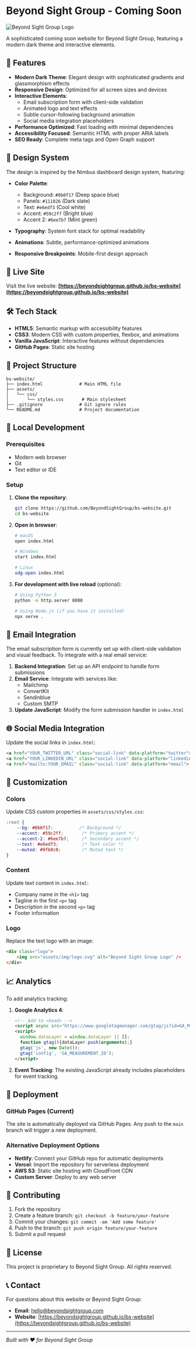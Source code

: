 # Beyond Sight Group - Coming Soon

![Beyond Sight Group Logo](https://img.shields.io/badge/Beyond%20Sight%20Group-Coming%20Soon-blue?style=for-the-badge&logo=data:image/svg+xml;base64,PHN2ZyB3aWR0aD0iMjQiIGhlaWdodD0iMjQiIHZpZXdCb3g9IjAgMCAyNCAyNCIgZmlsbD0ibm9uZSIgeG1sbnM9Imh0dHA6Ly93d3cudzMub3JnLzIwMDAvc3ZnIj4KPHBhdGggZD0iTTEyIDJMMTMuMDkgOC4yNkwyMCA5TDEzLjA5IDE1Ljc0TDEyIDIyTDEwLjkxIDE1Ljc0TDQgOUwxMC45MSA4LjI2TDEyIDJaIiBmaWxsPSJ3aGl0ZSIvPgo8L3N2Zz4K)

A sophisticated coming soon website for Beyond Sight Group, featuring a modern dark theme and interactive elements.

## 🌟 Features

- **Modern Dark Theme**: Elegant design with sophisticated gradients and glassmorphism effects
- **Responsive Design**: Optimized for all screen sizes and devices
- **Interactive Elements**: 
  - Email subscription form with client-side validation
  - Animated logo and text effects
  - Subtle cursor-following background animation
  - Social media integration placeholders
- **Performance Optimized**: Fast loading with minimal dependencies
- **Accessibility Focused**: Semantic HTML with proper ARIA labels
- **SEO Ready**: Complete meta tags and Open Graph support

## 🎨 Design System

The design is inspired by the Nimbus dashboard design system, featuring:

- **Color Palette**:
  - Background: `#0b0f17` (Deep space blue)
  - Panels: `#111826` (Dark slate)
  - Text: `#e6edf3` (Cool white)
  - Accent: `#59c2ff` (Bright blue)
  - Accent 2: `#6ee7b7` (Mint green)

- **Typography**: System font stack for optimal readability
- **Animations**: Subtle, performance-optimized animations
- **Responsive Breakpoints**: Mobile-first design approach

## 🚀 Live Site

Visit the live website: **[https://beyondsightgroup.github.io/bs-website](https://beyondsightgroup.github.io/bs-website)**

## 🛠 Tech Stack

- **HTML5**: Semantic markup with accessibility features
- **CSS3**: Modern CSS with custom properties, flexbox, and animations
- **Vanilla JavaScript**: Interactive features without dependencies
- **GitHub Pages**: Static site hosting

## 📂 Project Structure

```
bs-website/
├── index.html              # Main HTML file
├── assets/
│   └── css/
│       └── styles.css       # Main stylesheet
├── .gitignore              # Git ignore rules
└── README.md               # Project documentation
```

## 🔧 Local Development

### Prerequisites

- Modern web browser
- Git
- Text editor or IDE

### Setup

1. **Clone the repository**:
   ```bash
   git clone https://github.com/BeyondSightGroup/bs-website.git
   cd bs-website
   ```

2. **Open in browser**:
   ```bash
   # macOS
   open index.html
   
   # Windows
   start index.html
   
   # Linux
   xdg-open index.html
   ```

3. **For development with live reload** (optional):
   ```bash
   # Using Python 3
   python -m http.server 8000
   
   # Using Node.js (if you have it installed)
   npx serve .
   ```

## 📧 Email Integration

The email subscription form is currently set up with client-side validation and visual feedback. To integrate with a real email service:

1. **Backend Integration**: Set up an API endpoint to handle form submissions
2. **Email Service**: Integrate with services like:
   - Mailchimp
   - ConvertKit
   - Sendinblue
   - Custom SMTP
3. **Update JavaScript**: Modify the form submission handler in `index.html`

## 🌐 Social Media Integration

Update the social links in `index.html`:

```html
<a href="YOUR_TWITTER_URL" class="social-link" data-platform="twitter">
<a href="YOUR_LINKEDIN_URL" class="social-link" data-platform="linkedin">
<a href="mailto:YOUR_EMAIL" class="social-link" data-platform="email">
```

## 🎯 Customization

### Colors

Update CSS custom properties in `assets/css/styles.css`:

```css
:root {
    --bg: #0b0f17;          /* Background */
    --accent: #59c2ff;       /* Primary accent */
    --accent-2: #6ee7b7;     /* Secondary accent */
    --text: #e6edf3;         /* Text color */
    --muted: #9fb0c0;        /* Muted text */
}
```

### Content

Update text content in `index.html`:

- Company name in the `<h1>` tag
- Tagline in the first `<p>` tag  
- Description in the second `<p>` tag
- Footer information

### Logo

Replace the text logo with an image:

```html
<div class="logo">
    <img src="assets/img/logo.svg" alt="Beyond Sight Group Logo" />
</div>
```

## 📈 Analytics

To add analytics tracking:

1. **Google Analytics 4**:
   ```html
   <!-- Add to <head> -->
   <script async src="https://www.googletagmanager.com/gtag/js?id=GA_MEASUREMENT_ID"></script>
   <script>
     window.dataLayer = window.dataLayer || [];
     function gtag(){dataLayer.push(arguments);}
     gtag('js', new Date());
     gtag('config', 'GA_MEASUREMENT_ID');
   </script>
   ```

2. **Event Tracking**: The existing JavaScript already includes placeholders for event tracking.

## 🚀 Deployment

### GitHub Pages (Current)

The site is automatically deployed via GitHub Pages. Any push to the `main` branch will trigger a new deployment.

### Alternative Deployment Options

- **Netlify**: Connect your GitHub repo for automatic deployments
- **Vercel**: Import the repository for serverless deployment  
- **AWS S3**: Static site hosting with CloudFront CDN
- **Custom Server**: Deploy to any web server

## 🤝 Contributing

1. Fork the repository
2. Create a feature branch: `git checkout -b feature/your-feature`
3. Commit your changes: `git commit -am 'Add some feature'`
4. Push to the branch: `git push origin feature/your-feature`
5. Submit a pull request

## 📄 License

This project is proprietary to Beyond Sight Group. All rights reserved.

## 📞 Contact

For questions about this website or Beyond Sight Group:

- **Email**: hello@beyondsightgroup.com
- **Website**: [https://beyondsightgroup.github.io/bs-website](https://beyondsightgroup.github.io/bs-website)

---

*Built with ❤️ for Beyond Sight Group*